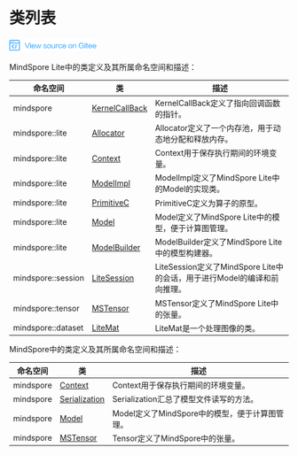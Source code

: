 # 类列表

[![查看源文件](./_static/logo_source.png)](https://gitee.com/mindspore/docs/blob/r1.1/docs/api_cpp/source_zh_cn/class_list.md)

MindSpore Lite中的类定义及其所属命名空间和描述：

| 命名空间           | 类                                                                                              | 描述                                                                     |
| ------------------ | ----------------------------------------------------------------------------------------------- | ------------------------------------------------------------------------ |
| mindspore          | [KernelCallBack](https://www.mindspore.cn/doc/api_cpp/zh-CN/r1.1/mindspore.html#kernelcallback) | KernelCallBack定义了指向回调函数的指针。                                 |
| mindspore::lite    | [Allocator](https://www.mindspore.cn/doc/api_cpp/zh-CN/r1.1/lite.html#allocator)                | Allocator定义了一个内存池，用于动态地分配和释放内存。                    |
| mindspore::lite    | [Context](https://www.mindspore.cn/doc/api_cpp/zh-CN/r1.1/lite.html#context)                    | Context用于保存执行期间的环境变量。                                      |
| mindspore::lite    | [ModelImpl](https://www.mindspore.cn/doc/api_cpp/zh-CN/r1.1/lite.html#modelimpl)                | ModelImpl定义了MindSpore Lite中的Model的实现类。                         |
| mindspore::lite    | [PrimitiveC](https://www.mindspore.cn/doc/api_cpp/zh-CN/r1.1/lite.html#primitivec)              | PrimitiveC定义为算子的原型。                                             |
| mindspore::lite    | [Model](https://www.mindspore.cn/doc/api_cpp/zh-CN/r1.1/lite.html#model)                        | Model定义了MindSpore Lite中的模型，便于计算图管理。                      |
| mindspore::lite    | [ModelBuilder](https://www.mindspore.cn/doc/api_cpp/zh-CN/r1.1/lite.html#modelbuilder)          | ModelBuilder定义了MindSpore Lite中的模型构建器。                         |
| mindspore::session | [LiteSession](https://www.mindspore.cn/doc/api_cpp/zh-CN/r1.1/session.html#litesession)         | LiteSession定义了MindSpore Lite中的会话，用于进行Model的编译和前向推理。 |
| mindspore::tensor  | [MSTensor](https://www.mindspore.cn/doc/api_cpp/zh-CN/r1.1/tensor.html#mstensor)                | MSTensor定义了MindSpore Lite中的张量。                                   |
| mindspore::dataset | [LiteMat](https://www.mindspore.cn/doc/api_cpp/zh-CN/r1.1/dataset.html#litemat)                 | LiteMat是一个处理图像的类。                                              |

MindSpore中的类定义及其所属命名空间和描述：

| 命名空间  | 类                                                                                            | 描述                                           |
| --------- | --------------------------------------------------------------------------------------------- | ---------------------------------------------- |
| mindspore | [Context](https://www.mindspore.cn/doc/api_cpp/zh-CN/r1.1/mindspore.html#context)             | Context用于保存执行期间的环境变量。            |
| mindspore | [Serialization](https://www.mindspore.cn/doc/api_cpp/zh-CN/r1.1/mindspore.html#serialization) | Serialization汇总了模型文件读写的方法。        |
| mindspore | [Model](https://www.mindspore.cn/doc/api_cpp/zh-CN/r1.1/mindspore.html#model)                 | Model定义了MindSpore中的模型，便于计算图管理。 |
| mindspore | [MSTensor](https://www.mindspore.cn/doc/api_cpp/zh-CN/r1.1/mindspore.html#mstensor)           | Tensor定义了MindSpore中的张量。                |
